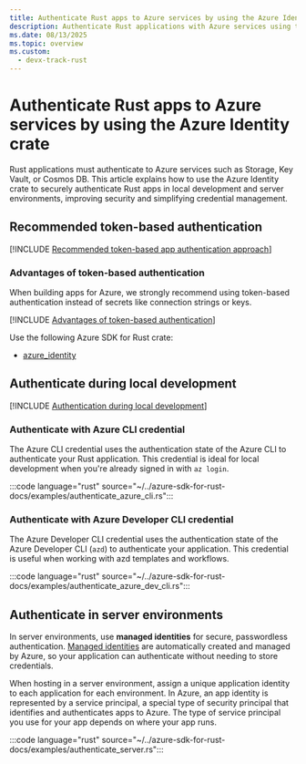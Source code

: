 ```yaml
---
title: Authenticate Rust apps to Azure services by using the Azure Identity crate
description: Authenticate Rust applications with Azure services using the Azure Identity crate. Discover secure approaches for local development and managed identities. Start integrating with Azure today.
ms.date: 08/13/2025
ms.topic: overview
ms.custom:
  - devx-track-rust
---
```


# Authenticate Rust apps to Azure services by using the Azure Identity crate

Rust applications must authenticate to Azure services such as Storage, Key Vault, or Cosmos DB. This article explains how to use the Azure Identity crate to securely authenticate Rust apps in local development and server environments, improving security and simplifying credential management.

## Recommended token-based authentication

[!INCLUDE [Recommended token-based app authentication approach](<../../../includes/authentication/overview-recommend-authentication-rust.md>)]

### Advantages of token-based authentication

When building apps for Azure, we strongly recommend using token-based authentication instead of secrets like connection strings or keys.

[!INCLUDE [Advantages of token-based authentication](<../../../includes/authentication/overview-advantages.md>)]

Use the following Azure SDK for Rust crate: 

* [azure_identity](https://crates.io/crates/azure_identity)

## Authenticate during local development

[!INCLUDE [Authentication during local development](<../../../includes/authentication/overview-local-environments.md>)]


### Authenticate with Azure CLI credential

The Azure CLI credential uses the authentication state of the Azure CLI to authenticate your Rust application. This credential is ideal for local development when you're already signed in with `az login`.

:::code language="rust" source="~/../azure-sdk-for-rust-docs/examples/authenticate_azure_cli.rs":::

### Authenticate with Azure Developer CLI credential

The Azure Developer CLI credential uses the authentication state of the Azure Developer CLI (`azd`) to authenticate your application. This credential is useful when working with azd templates and workflows.

:::code language="rust" source="~/../azure-sdk-for-rust-docs/examples/authenticate_azure_dev_cli.rs":::

## Authenticate in server environments

In server environments, use **managed identities** for secure, passwordless authentication. [Managed identities](/entra/identity/managed-identities-azure-resources/overview) are automatically created and managed by Azure, so your application can authenticate without needing to store credentials.

When hosting in a server environment, assign a unique application identity to each application for each environment. In Azure, an app identity is represented by a service principal, a special type of security principal that identifies and authenticates apps to Azure. The type of service principal you use for your app depends on where your app runs.

:::code language="rust" source="~/../azure-sdk-for-rust-docs/examples/authenticate_server.rs":::
